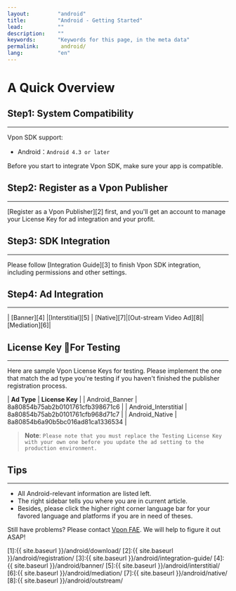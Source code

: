 ```yaml
---
layout:         "android"
title:          "Android - Getting Started"
lead:           ""
description:    ""
keywords:       "Keywords for this page, in the meta data"
permalink:       android/
lang:           "en"
---
```


# A Quick Overview

## Step1: System Compatibility
---
Vpon SDK support:

* Android：`Android 4.3 or later`

Before you start to integrate Vpon SDK, make sure your app is compatible.

## Step2: Register as a Vpon Publisher
---
[Register as a Vpon Publisher][2] first, and you'll get an account to manage your License Key for ad integration and your profit.

## Step3: SDK Integration
---
Please follow [Integration Guide][3] to finish Vpon SDK integration, including permissions and other settings.

## Step4: Ad Integration
---

| [Banner][4]  |[Interstitial][5] | [Native][7]|[Out-stream Video Ad][8]|[Mediation][6]|


## License Key For Testing
---

Here are sample Vpon License Keys for testing. Please implement the one that match the ad type you're testing if you haven't finished the publisher registration process.

| **Ad Type** | **License Key** |
| Android_Banner | 8a80854b75ab2b0101761cfb398671c6 |
| Android_Interstitial | 8a80854b75ab2b0101761cfb968d71c7 |
| Android_Native | 8a80854b6a90b5bc016ad81ca1336534 |

> **Note**: ``Please note that you must replace the Testing License Key with your own one before you update the ad setting to the production environment.``


## Tips
---
* All Android-relevant information are listed left.
* The right sidebar tells you where you are in current article.
* Besides, please click the higher right corner language bar for your favored language and platforms if you are in need of theses.

Still have problems? Please contact [Vpon FAE](mailto:fae@vpon.com). We will help to figure it out ASAP!


<!-- > **Note**: If you used the previous version of vpon SDK, please read this first: [How to update to the new version of SDK4.5.1+]({{site.baseurl}}/android/latest-news/update-to-SDK4_5_1+/) -->



[1]:{{ site.baseurl }}/android/download/
[2]:{{ site.baseurl }}/android/registration/
[3]:{{ site.baseurl }}/android/integration-guide/
[4]:{{ site.baseurl }}/android/banner/
[5]:{{ site.baseurl }}/android/interstitial/
[6]:{{ site.baseurl }}/android/mediation/
[7]:{{ site.baseurl }}/android/native/
[8]:{{ site.baseurl }}/android/outstream/
